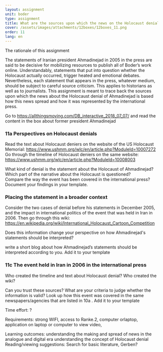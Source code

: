 ```yaml
---
layout: assignment
unit: boder
type: assignment
title: What are the sources upon which the news on the Holocaust denial of Ahmadinejad is based?  
cover: /assets/images/attachments/12boxes/12boxes_11.png
order: 11
lang: en
---
```


The rationale of this assignment 

The statements of Iranian president Ahmadinejad in 2005 in the press are said   to be decisive for mobilizing resources to publish
all of Boder’s work online. Understandably, statements that put into question whether the
Holocaust  actually occurred, trigger heated and emotional debates. Nevertheless, each statement that appears in the press, whatever
medium,  should be subject to careful source criticism. This applies to historians as well   as to journalists. 
This assignment is meant to trace back the sources upon which the news about   the Holocaust denial  of Ahmadinejad is based
how this news spread and how   it was represented by the international press.        

<!-- more -->

<!-- briefing-student -->

Go to  https://allthingsmoving.com/DB_interactive_2018_07_07/ and read the content in the box about former president Ahmadinejad 


### 11a Perspectives on Holocaust denials 

Read the text about Holocaust deniers on the website of the US Holocaust Memorial: https://www.ushmm.org/wlc/en/article.php?ModuleId=10007272 
Go through the timeline of Holocaust deniers on the same website:     
https://www.ushmm.org/wlc/en/article.php?ModuleId=10008003 


What kind of denial is the statement about the Holocaust of Ahmadinejad?
Which part of the narrative about the Holocaust is questioned?  
Compare the way the event has been covered in the international press? 
Document your findings in your template.


### Placing the statement in a broader context 

Consider the  two cases of denial before his statements in December 2005, and the impact in international politics 
of the event that was held in Iran in 2006. 
Then go through this wiki: https://en.wikipedia.org/wiki/International_Holocaust_Cartoon_Competition  

Does this information change your perspective on how Ahmadinejad's statements should be interpreted? 

write a short blog about how Ahmadinejad’s statements should be interpreted according to you.
Add it to your template


### 11c  The event held in Iran in 2006 in the international press

Who created the timeline and text about Holocaust denial? 
Who created the wiki? 

Can you trust these sources? What are your criteria to judge whether the information is valid? 
Look up how this event was covered in the same newspapers/agencies that are listed in 10a .
Add it to your template 

<!-- briefing-teacher -->

Time effort: ?

Requirements:  strong WIFI, access to Ranke.2, computer orlaptop,
application on laptop or computer to view video, 

Learning outcomes: 
understanding the making and spread of news in the analogue and digital era
understanding the concept of Holocaust denial 
Reading/viewing  suggestions:
Search for basic literature, Gerben? 

